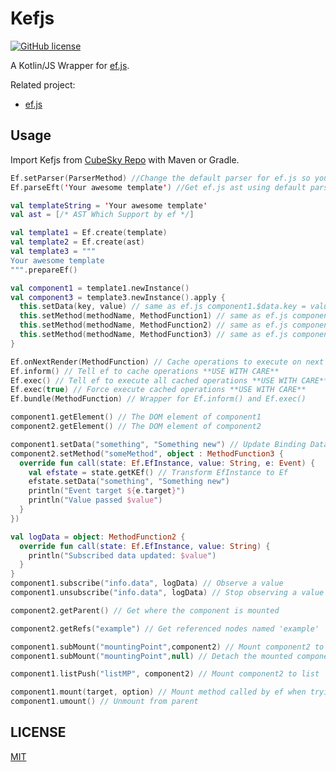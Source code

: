 # Kefjs
[![GitHub license](https://img.shields.io/badge/license-MIT-blue.svg?style=flat-square)](https://raw.githubusercontent.com/cubesky/Kefjs/master/LICENSE)

A Kotlin/JS Wrapper for [ef.js](https://ef.js.org).

Related project:
  * [ef.js](https://github.com/TheNeuronProject/ef.js)

## Usage
Import Kefjs from [CubeSky Repo](https://cubesky-mvn.github.io/) with Maven or Gradle.

```kotlin
Ef.setParser(ParserMethod) //Change the default parser for ef.js so you can use a different type of template
Ef.parseEft('Your awesome template') //Get ef.js ast using default parser

val templateString = 'Your awesome template'
val ast = [/* AST Which Support by ef */]

val template1 = Ef.create(template)
val template2 = Ef.create(ast)
val template3 = """
Your awesome template
""".prepareEf()

val component1 = template1.newInstance()
val component3 = template3.newInstance().apply {
  this.setData(key, value) // same as ef.js component1.$data.key = value
  this.setMethod(methodName, MethodFunction1) // same as ef.js component1.$methods.key = function ({state}) {}
  this.setMethod(methodName, MethodFunction2) // same as ef.js component1.$methods.key = function ({state, value}) {}
  this.setMethod(methodName, MethodFunction3) // same as ef.js component1.$methods.key = function ({state, value, e}) {}
}

Ef.onNextRender(MethodFunction) // Cache operations to execute on next render
Ef.inform() // Tell ef to cache operations **USE WITH CARE**
Ef.exec() // Tell ef to execute all cached operations **USE WITH CARE**
Ef.exec(true) // Force execute cached operations **USE WITH CARE**
Ef.bundle(MethodFunction) // Wrapper for Ef.inform() and Ef.exec()

component1.getElement() // The DOM element of component1
component2.getElement() // The DOM element of component2

component1.setData("something", "Something new") // Update Binding Data
component2.setMethod("someMethod", object : MethodFunction3 {
  override fun call(state: Ef.EfInstance, value: String, e: Event) {
    val efstate = state.getKEf() // Transform EfInstance to Ef
    efstate.setData("something", "Something new")
    println("Event target ${e.target}")
    println("Value passed $value")
  }
})

val logData = object: MethodFunction2 {
  override fun call(state: Ef.EfInstance, value: String) {
    println("Subscribed data updated: $value")
  }
}
component1.subscribe("info.data", logData) // Observe a value
component1.unsubscribe("info.data", logData) // Stop observing a value

component2.getParent() // Get where the component is mounted

component2.getRefs("example") // Get referenced nodes named 'example'

component1.subMount("mountingPoint",component2) // Mount component2 to 'mountingPoint' on component1
component1.subMount("mountingPoint",null) // Detach the mounted component

component1.listPush("listMP", component2) // Mount component2 to list 'listMP' mounting point on component1

component1.mount(target, option) // Mount method called by ef when trying to mount
component1.umount() // Unmount from parent
```

## LICENSE
[MIT](https://raw.githubusercontent.com/cubesky/Kefjs/master/LICENSE)